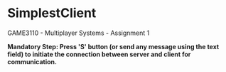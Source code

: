 # SimplestClient
 GAME3110 - Multiplayer Systems - Assignment 1

**Mandatory Step: Press 'S' button (or send any message using the text field) to initiate the connection between server and client for communication.**

